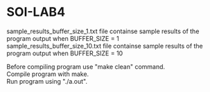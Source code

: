 # SOI-LAB4  
  
sample_results_buffer_size_1.txt file containse sample results of the program  output when BUFFER_SIZE = 1  
sample_results_buffer_size_10.txt file containse sample results of the program  output when BUFFER_SIZE = 10  

Before compiling program use "make clean" command.  
Compile program with make.  
Run program using "./a.out".  